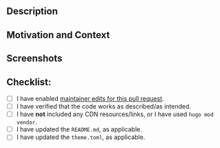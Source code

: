 <!--
  ## READ BEFORE OPENING PULL REQUESTS
  - Thank you for contributing to Calligraphy!
  - Please fill the template below so we can better process the request.
-->
## Description

<!--
  Describe the changes and their purpose here.

  All commits in the request should be relevant to the request as described.
-->

## Motivation and Context

<!--
  Link issues and relevant Discussions posts here.

  If this fixes a GitHub issue, add "Closes #XXX" here so that the issue is automatically closed when your request is merged.
-->
## Screenshots

<!--
  If applicable, add screenshots to help showcase any visual changes.

  You can use `Windows+Shift+S` or `Control+Command+Shift+5` to add a screenshot to your clipboard and then paste it here.
-->

## Checklist:

- [ ] I have enabled [maintainer edits for this pull request](https://help.github.com/en/github/collaborating-with-issues-and-pull-requests/allowing-changes-to-a-pull-request-branch-created-from-a-fork).
- [ ] I have verified that the code works as described/as intended.
- [ ] I have **not** included any CDN resources/links, or I have used `hugo mod vendor`.
- [ ] I have updated the `README.md`, as applicable.
- [ ] I have updated the `theme.toml`, as applicable.
